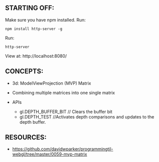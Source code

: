 ## STARTING OFF:

Make sure you have npm installed.
Run:
```
npm install http-server -g
```

Run:
```
http-server
```

View at: http://localhost:8080/

## CONCEPTS:

* 3d: ModelViewProjection (MVP) Matrix
* Combining multiple matrices into one single matrix

* APIs
  * gl.DEPTH_BUFFER_BIT // Clears the buffer bit
  * gl.DEPTH_TEST //Activates depth comparisons and updates to the depth buffer.

## RESOURCES:

* https://github.com/davidwparker/programmingtil-webgl/tree/master/0059-mvp-matrix
